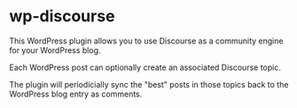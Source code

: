wp-discourse
============

This WordPress plugin allows you to use Discourse as a community engine for your WordPress blog.

Each WordPress post can optionally create an associated Discourse topic.

The plugin will periodicially sync the "best" posts in those topics back to the WordPress blog entry as comments.
